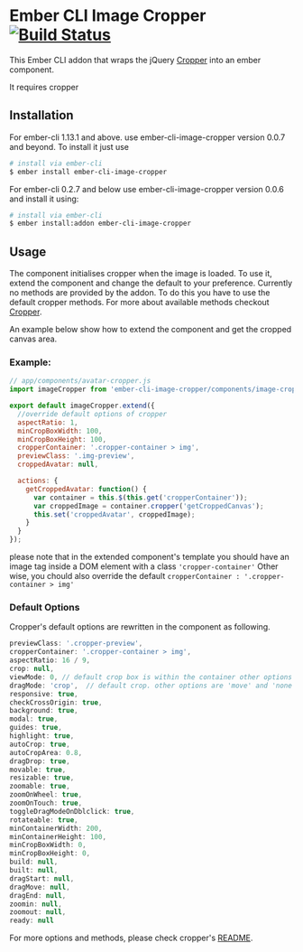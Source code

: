 # Ember CLI Image Cropper [![Build Status](https://travis-ci.org/mhretab/ember-cli-image-cropper.svg?branch=master)](https://travis-ci.org/mhretab/ember-cli-image-cropper)

This Ember CLI addon that wraps the jQuery [Cropper](https://github.com/fengyuanchen/cropper) into an ember component.

It requires cropper

## Installation

For ember-cli 1.13.1 and above. use ember-cli-image-cropper version 0.0.7 and beyond. To install it just use

```sh
# install via ember-cli
$ ember install ember-cli-image-cropper

```
For ember-cli 0.2.7 and below use ember-cli-image-cropper version 0.0.6 and install it using:

```sh
# install via ember-cli
$ ember install:addon ember-cli-image-cropper
```

## Usage

The component initialises cropper when the image is loaded. To use it, extend the component and change the default to your preference. Currently no methods are provided by the addon. To do this you have to use the default cropper methods. For more about available methods checkout [Cropper](https://github.com/fengyuanchen/cropper).

An example below show how to extend the component and get the cropped canvas area.

### Example:

```javascript
// app/components/avatar-cropper.js
import imageCropper from 'ember-cli-image-cropper/components/image-cropper';

export default imageCropper.extend({
  //override default options of cropper
  aspectRatio: 1,
  minCropBoxWidth: 100,
  minCropBoxHeight: 100,
  cropperContainer: '.cropper-container > img',
  previewClass: '.img-preview',
  croppedAvatar: null,

  actions: {
    getCroppedAvatar: function() {
      var container = this.$(this.get('cropperContainer'));
      var croppedImage = container.cropper('getCroppedCanvas');
      this.set('croppedAvatar', croppedImage);
    }
  }
});
```

please note that in the extended component's template you should have an image tag inside a DOM element with a class `'cropper-container'` Other wise, you chould also override the default `cropperContainer : '.cropper-container > img'`

### Default Options

Cropper's default options are rewritten in the component as following.

```javascript
previewClass: '.cropper-preview',
cropperContainer: '.cropper-container > img',
aspectRatio: 16 / 9,
crop: null,
viewMode: 0, // default crop box is within the container other options (1,2,3) check cropper documentation for more.
dragMode: 'crop',  // default crop. other options are 'move' and 'none'
responsive: true,
checkCrossOrigin: true,
background: true,
modal: true,
guides: true,
highlight: true,
autoCrop: true,
autoCropArea: 0.8,
dragDrop: true,
movable: true,
resizable: true,
zoomable: true,
zoomOnWheel: true,
zoomOnTouch: true,
toggleDragModeOnDblclick: true,
rotateable: true,
minContainerWidth: 200,
minContainerHeight: 100,
minCropBoxWidth: 0,
minCropBoxHeight: 0,
build: null,
built: null,
dragStart: null,
dragMove: null,
dragEnd: null,
zoomin: null,
zoomout: null,
ready: null
```
For more options and methods, please check cropper's [README](https://github.com/fengyuanchen/cropper#options_).
